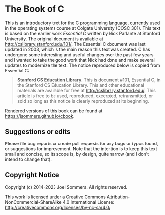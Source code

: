 # The Book of C

This is an introductory text for the C programming language, currently
used in the operating systems course at Colgate University (COSC 301).
This text is based on the earlier work *Essential C* written by Nick Parlante at Stanford University.  The original document is available at http://cslibrary.stanford.edu/101/.  The Essential C document was last updated in 2003, which is the main reason this text was created.  C has undergone some interesting and useful changes over the past few years and I wanted to take the good work that Nick had done and make several updates to modernize the text.  The notice reproduced below is copied from Essential C:  

> **Stanford CS Education Library**. This is document #101, Essential C, in the Stanford CS Education Library. This and other educational materials are available for free at http://cslibrary.stanford.edu/. This article is free to be used, reproduced, excerpted, retransmitted, or sold so long as this notice is clearly reproduced at its beginning.

Rendered versions of this book can be found at https://jsommers.github.io/cbook.

## Suggestions or edits

Please file bug reports or create pull requests for any bugs or typos found, or suggestions for improvement.  Note that the intention is to keep this text small and concise, so its scope is, by design, quite narrow (and I don't intend to change that).

## Copyright Notice

Copyright (c) 2014-2023  Joel Sommers.  All rights reserved.

This work is licensed under a Creative Commons Attribution-NonCommercial-ShareAlike 4.0 International License: http://creativecommons.org/licenses/by-nc-sa/4.0/
